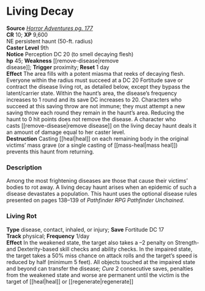 # Living Decay

**Source** [_Horror Adventures pg. 177_](http://paizo.com/products/btpy9n5a?Pathfinder-Roleplaying-Game-Horror-Adventures)  
**CR** 10; **XP** 9,600  
NE persistent haunt (50-ft. radius)  
**Caster Level** 9th  
**Notice** Perception DC 20 (to smell decaying flesh)  
**hp** 45; **Weakness** [[remove-disease|remove disease]]; **Trigger** proximity; **Reset** 1 day  
**Effect** The area fills with a potent miasma that reeks of decaying flesh. Everyone within the radius must succeed at a DC 20 Fortitude save or contract the disease living rot, as detailed below, except they bypass the latent/carrier state. Within the haunt’s area, the disease’s frequency increases to 1 round and its save DC increases to 20. Characters who succeed at this saving throw are not immune; they must attempt a new saving throw each round they remain in the haunt’s area. Reducing the haunt to 0 hit points does not remove the disease. A character who casts [[remove-disease|remove disease]] on the living decay haunt deals it an amount of damage equal to her caster level.  
**Destruction** Casting [[heal|heal]] on each remaining body in the original victims’ mass grave (or a single casting of [[mass-heal|mass heal]]) prevents this haunt from returning.  

### Description

Among the most frightening diseases are those that cause their victims’ bodies to rot away. A living decay haunt arises when an epidemic of such a disease devastates a population. This haunt uses the optional disease rules presented on pages 138–139 of _Pathfinder RPG Pathfinder Unchained_.  

### Living Rot

**Type** disease, contact, inhaled, or injury; **Save** Fortitude DC 17  
**Track** physical; **Frequency** 1/day  
**Effect** In the weakened state, the target also takes a –2 penalty on Strength- and Dexterity-based skill checks and ability checks. In the impaired state, the target takes a 50% miss chance on attack rolls and the target’s speed is reduced by half (minimum 5 feet). All objects touched at the impaired state and beyond can transfer the disease; _Cure_ 2 consecutive saves, penalties from the weakened state and worse are permanent until the victim is the target of [[heal|heal]] or [[regenerate|regenerate]]
